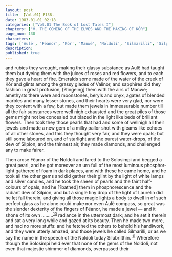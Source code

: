 ```yaml
---
layout: post
title: 【Vol.01】P138.
date: 1983-01-01 02:18
categories: ["Vol.01 The Book of Lost Tales I"]
chapters: ["V. THE COMING OF THE ELVES AND THE MAKING OF KÔR"]
page_num: 138
characters: 
tags: ['Aulë', 'Fëanor', 'Kôr', 'Manwë', 'Noldoli', 'Silmarilli', 'Silpion', 'Silubrilthin', 'Solosimpi', 'glades']
description: 
published: true
---
```


<p style="text-indent: 0;">
and rubies they wrought, making their glassy substance as Aulë had taught them but dyeing them with the juices of roses and red flowers, and to each they gave a heart of fire. Emeralds some made of the water of the creek of Kôr and glints among the grassy glades of Valinor, and sapphires did they fashion in great profusion, [?tingeing] them with the airs of Manwë; amethysts there were and moonstones, beryls and onyx, agates of blended marbles and many lesser stones, and their hearts were very glad, nor were they content with a few, but made them jewels in immeasurable number till all the fair substances were well nigh exhausted and the great piles of those gems might not be concealed but blazed in the light like beds of brilliant flowers. Then took they those pearls that had and some of wellnigh all their jewels and made a new gem of a milky pallor shot with gleams like echoes of all other stones, and this they thought very fair, and they were opals; but still some laboured on, and of starlight and the purest water-drops, of the dew of Silpion, and the thinnest air, they made diamonds, and challenged any to make fairer.
</p>

Then arose Fëanor of the Noldoli and fared to the Solosimpi and begged a great pearl, and he got moreover an urn full of the most luminous phosphor-light gathered of foam in dark places, and with these he came home, and he took all the other gems and did gather their glint by the light of white lamps and silver candles, and he took the sheen of pearls and the faint half-colours of opals, and he [?bathed] them in phosphorescence and the radiant dew of Silpion, and but a single tiny drop of the light of Laurelin did he let fall therein, and giving all those magic lights a body to dwell in of such perfect glass as he alone could make nor even Aulë compass, so great was the slender dexterity of the fingers of Fëanor, he made a jewel — and it shone of its own .........<SUP>[10]({{site.baseurl}}/vol01-p141)</SUP> radiance in the uttermost dark; and he set it therein and sat a very long while and gazed at its beauty. Then he made two more, and had no more stuffs: and he fetched the others to behold his handiwork, and they were utterly amazed, and those jewels he called Silmarilli, or as we say the name in the speech of the Noldoli today Silubrilthin. <SUP>[11]({{site.baseurl}}/vol01-p141)</SUP> Wherefore though the Solosimpi held ever that none of the gems of the Noldoli, not even that majestic shimmer of diamonds, overpassed their

